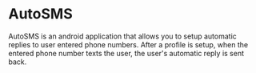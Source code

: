 # AutoSMS
AutoSMS is an android application that allows you to setup automatic replies to user entered phone numbers.
After a profile is setup, when the entered phone number texts the user, the user's automatic reply is sent back. 
